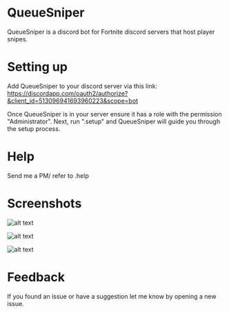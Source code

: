 # QueueSniper
QueueSniper is a discord bot for Fortnite discord servers that host player snipes.

# Setting up
Add QueueSniper to your discord server via this link:
https://discordapp.com/oauth2/authorize?&client_id=513096941693960223&scope=bot

Once QueueSniper is in your server ensure it has a role with the permission "Administrator". Next, run ".setup" and QueueSniper will guide you through the setup process.

# Help
Send me a PM/ refer to .help

# Screenshots
![alt text](https://i.imgur.com/NYVHhli.png)

![alt text](https://i.imgur.com/BKuC6f2.png)

![alt text](https://i.imgur.com/1twqCrW.png)

# Feedback
If you found an issue or have a suggestion let me know by opening a new issue.
